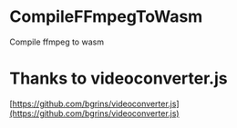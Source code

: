 # CompileFFmpegToWasm
Compile ffmpeg to wasm 

# Thanks to videoconverter.js 

[https://github.com/bgrins/videoconverter.js](https://github.com/bgrins/videoconverter.js)
